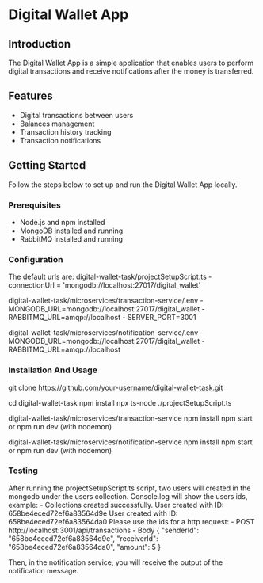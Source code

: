 # Digital Wallet App

## Introduction

The Digital Wallet App is a simple application that enables users to perform digital transactions and receive notifications after the money is transferred.

## Features

- Digital transactions between users
- Balances management
- Transaction history tracking
- Transaction notifications 

## Getting Started

Follow the steps below to set up and run the Digital Wallet App locally.

### Prerequisites

- Node.js and npm installed
- MongoDB installed and running
- RabbitMQ installed and running

### Configuration

The default urls are:
digital-wallet-task/projectSetupScript.ts
    - connectionUrl = 'mongodb://localhost:27017/digital_wallet'

digital-wallet-task/microservices/transaction-service/.env
    - MONGODB_URL=mongodb://localhost:27017/digital_wallet
    - RABBITMQ_URL=amqp://localhost
    - SERVER_PORT=3001

digital-wallet-task/microservices/notification-service/.env
    - MONGODB_URL=mongodb://localhost:27017/digital_wallet
    - RABBITMQ_URL=amqp://localhost

### Installation And Usage

git clone https://github.com/your-username/digital-wallet-task.git

cd digital-wallet-task
npm install
npx ts-node ./projectSetupScript.ts

digital-wallet-task/microservices/transaction-service
npm install
npm start or npm run dev (with nodemon)

digital-wallet-task/microservices/notification-service
npm install
npm start or npm run dev (with nodemon)

### Testing

After running the projectSetupScript.ts script, two users will created in the mongodb under the users collection.
Console.log will show the users ids, example:
    - Collections created successfully.
        User created with ID: 658be4eced72ef6a83564d9e
        User created with ID: 658be4eced72ef6a83564da0
Please use the ids for a http request:
    - POST http://localhost:3001/api/transactions
    - Body {
    "senderId": "658be4eced72ef6a83564d9e",
    "receiverId": "658be4eced72ef6a83564da0",
    "amount": 5
    }

Then, in the notification service, you will receive the output of the notification message.
